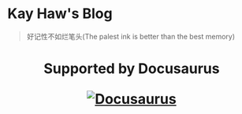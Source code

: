 # Kay Haw's Blog

> 好记性不如烂笔头(The palest ink is better than the best memory)

<h1 align="center">
  <p align="center">Supported by Docusaurus</p>
  <a href="https://docusaurus.io"><img src="https://docusaurus.io/img/slash-introducing.svg" alt="Docusaurus"></a>
</h1>
